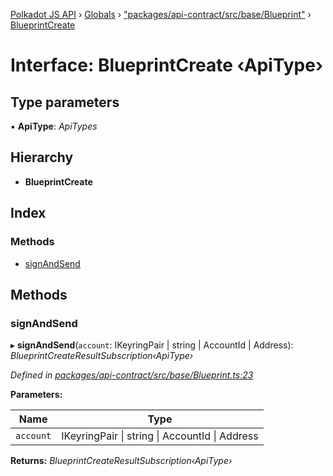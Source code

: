 [Polkadot JS API](../README.md) › [Globals](../globals.md) › ["packages/api-contract/src/base/Blueprint"](../modules/_packages_api_contract_src_base_blueprint_.md) › [BlueprintCreate](_packages_api_contract_src_base_blueprint_.blueprintcreate.md)

# Interface: BlueprintCreate ‹**ApiType**›

## Type parameters

▪ **ApiType**: *ApiTypes*

## Hierarchy

* **BlueprintCreate**

## Index

### Methods

* [signAndSend](_packages_api_contract_src_base_blueprint_.blueprintcreate.md#signandsend)

## Methods

###  signAndSend

▸ **signAndSend**(`account`: IKeyringPair | string | AccountId | Address): *BlueprintCreateResultSubscription‹ApiType›*

*Defined in [packages/api-contract/src/base/Blueprint.ts:23](https://github.com/polkadot-js/api/blob/28631f7180/packages/api-contract/src/base/Blueprint.ts#L23)*

**Parameters:**

Name | Type |
------ | ------ |
`account` | IKeyringPair &#124; string &#124; AccountId &#124; Address |

**Returns:** *BlueprintCreateResultSubscription‹ApiType›*
